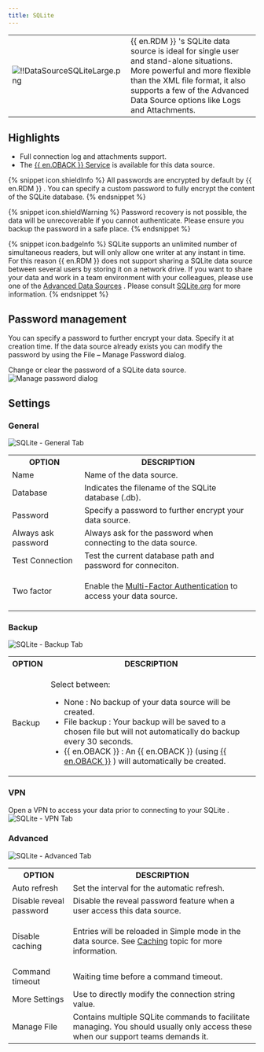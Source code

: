 ```yaml
---
title: SQLite
---
```

<table>
	<tr>
		<td>

![!!DataSourceSQLiteLarge.png](/img/common/DataSourceSQLiteLarge.png) 
		</td>
		<td>
{{ en.RDM }} &apos;s SQLite data source is ideal for single user and stand-alone situations. More powerful and more flexible than the XML file format, it also supports a few of the Advanced Data Source options like Logs and Attachments. 
		</td>
	</tr>
</table>

## Highlights 

* Full connection log and attachments support. 
* The [{{ en.OBACK }} Service](/cloud/rdm-online-services/online-backup/) is available for this data source. 

{% snippet icon.shieldInfo %} 
All passwords are encrypted by default by {{ en.RDM }} . You can specify a custom password to fully encrypt the content of the SQLite database. 
{% endsnippet %}
 
{% snippet icon.shieldWarning %} 
Password recovery is not possible, the data will be unrecoverable if you cannot authenticate. Please ensure you backup the password in a safe place. 
{% endsnippet %}
 
{% snippet icon.badgeInfo %} 
SQLite supports an unlimited number of simultaneous readers, but will only allow one writer at any instant in time. For this reason {{ en.RDM }} does not support sharing a SQLite data source between several users by storing it on a network drive. If you want to share your data and work in a team environment with your colleagues, please use one of the [Advanced Data Sources](/rdm/windows/data-sources/data-sources-types/advanced-data-sources/) . Please consult [SQLite.org](https://www.sqlite.org/whentouse.html) for more information. 
{% endsnippet %}
 
## Password management 

You can specify a password to further encrypt your data. Specify it at creation time. If the data source already exists you can modify the password by using the File ***–*** Manage Password dialog.  

Change or clear the password of a SQLite data source.  
![Manage password dialog](/img/en/rdm/windows/clip10340.png) 

## Settings 

### General 

![SQLite - General Tab](/img/en/rdm/windows/clip11345.png)  

<table>
	<tr>
		<th>
OPTION 
		</th>
		<th>
DESCRIPTION 
		</th>
	</tr>
	<tr>
		<td>
Name 
		</td>
		<td>
Name of the data source. 
		</td>
	</tr>
	<tr>
		<td>
Database 
		</td>
		<td>
Indicates the filename of the SQLite database (.db). 
		</td>
	</tr>
	<tr>
		<td>
Password 
		</td>
		<td>
Specify a password to further encrypt your data source. 
		</td>
	</tr>
	<tr>
		<td>
Always ask password 
		</td>
		<td>
Always ask for the password when connecting to the data source. 
		</td>
	</tr>
	<tr>
		<td>
Test Connection 
		</td>
		<td>
Test the current database path and password for conneciton. 
		</td>
	</tr>
	<tr>
		<td>
Two factor 
		</td>
		<td>

Enable the [Multi-Factor Authentication](/rdm/windows/data-sources/multi-factor-authentication/) to access your data source. 
		</td>
	</tr>
</table>

### Backup 

![SQLite - Backup Tab](/img/en/rdm/windows/clip10784.png) 

<table>
	<tr>
		<th>
OPTION 
		</th>
		<th>
DESCRIPTION 
		</th>
	</tr>
	<tr>
		<td>
Backup 
		</td>
		<td>

Select between:  

* None : No backup of your data source will be created. 
* File backup : Your backup will be saved to a chosen file but will not automatically do backup every 30 seconds. 
* {{ en.OBACK }} : An {{ en.OBACK }} (using [{{ en.OBACK }}](/cloud/rdm-online-services/online-backup/) ) will automatically be created. 
		</td>
	</tr>
</table>

### VPN 

Open a VPN to access your data prior to connecting to your SQLite .  
![SQLite - VPN Tab](/img/en/rdm/windows/SQLiteVPN.png) 

### Advanced 

![SQLite - Advanced Tab](/img/en/rdm/windows/clip10785.png) 

<table>
	<tr>
		<th>
OPTION 
		</th>
		<th>
DESCRIPTION 
		</th>
	</tr>
	<tr>
		<td>
Auto refresh 
		</td>
		<td>
Set the interval for the automatic refresh. 
		</td>
	</tr>
	<tr>
		<td>
Disable reveal password 
		</td>
		<td>
Disable the reveal password feature when a user access this data source. 
		</td>
	</tr>
	<tr>
		<td>
Disable caching 
		</td>
		<td>

Entries will be reloaded in Simple mode in the data source. See [Caching](/rdm/windows/data-sources/caching/) topic for more information. 
		</td>
	</tr>
	<tr>
		<td>
Command timeout 
		</td>
		<td>
Waiting time before a command timeout. 
		</td>
	</tr>
	<tr>
		<td>
More Settings 
		</td>
		<td>
Use to directly modify the connection string value. 
		</td>
	</tr>
	<tr>
		<td>
Manage File 
		</td>
		<td>
Contains multiple SQLite commands to facilitate managing. You should usually only access these when our support teams demands it. 
		</td>
	</tr>
</table>


